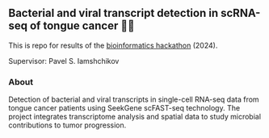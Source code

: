 ## Bacterial and viral transcript detection in scRNA-seq of tongue cancer 👅🦠

This is repo for results of the [bioinformatics hackathon](https://kub.academy/2024/zadachi-bht24/) (2024).

Supervisor: Pavel S. Iamshchikov

### About

Detection of bacterial and viral transcripts in single-cell RNA-seq data from tongue cancer patients using SeekGene scFAST-seq technology. The project integrates transcriptome analysis and spatial data to study microbial contributions to tumor progression.
